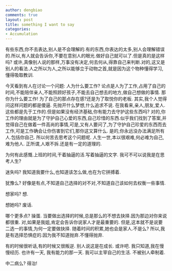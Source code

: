 ```yaml
---
author: dengbiao
comments: true
layout: post
title: something I want to say
categories:
- Accumulation
---
```


有些东西,你不去表达,别人是不会理解的.有的东西,你表达的太多,别人会理解错误的.所以,有人就会告诉你,不要在意别人的眼光.做好自己就可以了.但是真的是这样吗? 或许,真像别人说的那样,万事没有决定,何去何从,得靠自己来判断.对的,这又是别人的看法.人之所以为人,之所以能够立于动物之首,就是因为这个物种懂得学习,懂得吸取教训.  

今天看到有人在讨论一个问题: 人为什么要工作? 论点是人为了工作,占用了自己的时间,不能陪伴亲人,不能照顾好孩子,不能去自己想去的地方,做自己想做的事情. 那你为什么要工作! 为了自己的那点存在感?还是为了取悦你的老板.  其实,我个人觉得问这样问题的都是傻逼. 先抛开什么梦想,什么追求不说. 在我看来,亲人,朋友,爱人.这些都是先于工作的.但是如果没有经济基础,你有能力去守护这些东西吗? 对的,你工作的理由就是为了守护自己心爱的东西,自己珍惜的东西.似乎我们找到了答案,并觉得自己在做着一件高尚的事情,可是,又有人要问了,为了守护自己珍爱的东西而去工作,可是工作确会让你伤害到它们,那你这又算什么. 是的,你永远没办法满足所有人.包括你自己. 所以何苦去思考这个问题呢. 人生一世,本以很艰难,何必难为自己,难为他人. 正所谓,人艰不拆.还是有一定的道理的.

<!--more-->

为何有此感慨.上班的时间,干着抽逼的活.写着抽逼的文字. 我可不可以说我是在思考人生?

迷失吗?  我知道我要什么,也知道该怎么做,也在为它拼搏着.

犹豫么?  好像是有点,不知道自己选择的对不对,不知道自己该如何去权衡一些事情.

想家吗?  想.

想她吗?  废话.

哪个更多点?   操蛋. 当要做出选择的时候,总是那么的不想去抉择.因为那边对你来说都很重. 对,如果是我姐,肯定会告诉你说家人才是最重要的. 但是,这本就不是说要二选一的事情,为何一定要做抉择. 随着时间的积累,她也会是家人.不是么?   所以,我是有选择恐惧症的.因为我不知道抛弃.不懂得抛弃. 

有的时候很听话,有的时候又很叛逆. 别人说这是在成长. 或许吧.  我只知道,我在慢慢经历. 也许有一天, 我有能力的那一天. 我可以主宰自己的生活. 不被别人牵制着. 

中二病么?   得治!
